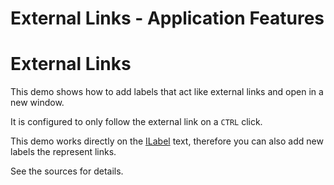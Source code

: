 <!--
 //////////////////////////////////////////////////////////////////////////////
 // @license
 // This file is part of yFiles for HTML 2.6.0.3.
 // Use is subject to license terms.
 //
 // Copyright (c) 2000-2024 by yWorks GmbH, Vor dem Kreuzberg 28,
 // 72070 Tuebingen, Germany. All rights reserved.
 //
 //////////////////////////////////////////////////////////////////////////////
-->
# External Links - Application Features

# External Links

This demo shows how to add labels that act like external links and open in a new window.

It is configured to only follow the external link on a `CTRL` click.

This demo works directly on the [ILabel](https://docs.yworks.com/yfileshtml/#/api/ILabel) text, therefore you can also add new labels the represent links.

See the sources for details.
